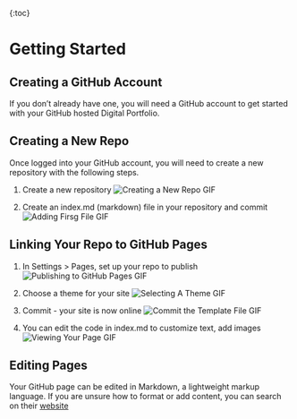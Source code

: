 {:toc}

# Getting Started

## Creating a GitHub Account

If you don’t already have one, you will need a GitHub account to get started with your GitHub hosted Digital Portfolio.

## Creating a New Repo

Once logged into your GitHub account, you will need to create a new repository with the following steps.
1. Create a new repository
![Creating a New Repo GIF](https://user-images.githubusercontent.com/22283357/126868712-9e824e2d-270d-4302-9b9a-158ba2a476fa.gif)

2. Create an index.md (markdown) file in your repository and commit
![Adding Firsg File GIF](https://user-images.githubusercontent.com/22283357/126868743-39709a5f-090d-44c3-bd6c-364f3ecfde14.gif)

## Linking Your Repo to GitHub Pages

1. In Settings > Pages, set up your repo to publish
![Publishing to GitHub Pages GIF](https://user-images.githubusercontent.com/22283357/126868848-45a19ed9-3e25-49e2-a065-3f95a6110a23.gif)

2. Choose a theme for your site
![Selecting A Theme GIF](https://user-images.githubusercontent.com/22283357/126868961-43d3fead-8fd3-4cad-b825-8feac8612e1f.gif)

3. Commit - your site is now online
![Commit the Template File GIF](https://user-images.githubusercontent.com/22283357/126868764-7118795c-2416-48f5-a59b-efc289690974.gif)

4. You can edit the code in index.md to customize text, add images
![Viewing Your Page GIF](https://user-images.githubusercontent.com/22283357/126868853-cd5e5ad2-b131-4319-837d-93adffbc4589.gif)


## Editing Pages

Your GitHub page can be edited in Markdown, a lightweight markup language. If you are unsure how to format or add content, you can search on their [website](https://www.markdownguide.org/)



